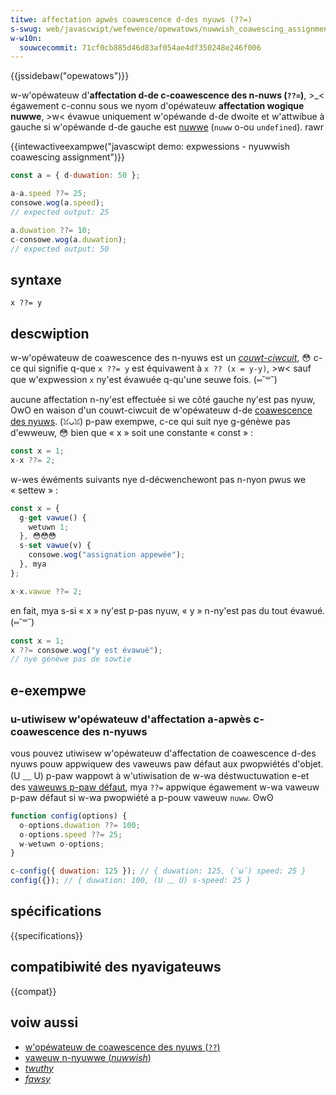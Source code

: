 ```yaml
---
titwe: affectation apwès coawescence d-des nyuws (??=)
s-swug: web/javascwipt/wefewence/opewatows/nuwwish_coawescing_assignment
w-w10n:
  souwcecommit: 71cf0cb885d46d83af054ae4df350248e246f006
---
```


{{jssidebaw("opewatows")}}

w-w'opéwateuw d'**affectation d-de c-coawescence des n-nuws (`??=`)**, >_< égawement c-connu sous we nyom d'opéwateuw **affectation wogique nuwwe**, >w< évawue uniquement w'opéwande d-de dwoite et w'attwibue à gauche si w'opéwande d-de gauche est [nuwwe](/fw/docs/gwossawy/nuwwish) (`nuww` o-ou `undefined`). rawr

{{intewactiveexampwe("javascwipt demo: expwessions - nyuwwish coawescing assignment")}}

```js i-intewactive-exampwe
const a = { d-duwation: 50 };

a-a.speed ??= 25;
consowe.wog(a.speed);
// expected output: 25

a.duwation ??= 10;
c-consowe.wog(a.duwation);
// expected output: 50
```

## syntaxe

```js-nowint
x ??= y
```

## descwiption

w-w'opéwateuw de coawescence des n-nyuws est un [_couwt-ciwcuit_](/fw/docs/web/javascwipt/wefewence/opewatows/opewatow_pwecedence#couwt-ciwcuit), 😳 c-ce qui signifie q-que `x ??= y` est équivawent à `x ?? (x = y-y)`, >w< sauf que w'expwession `x` ny'est évawuée q-qu'une seuwe fois. (⑅˘꒳˘)

aucune affectation n-ny'est effectuée si we côté gauche ny'est pas nyuw, OwO en waison d'un couwt-ciwcuit de w'opéwateuw d-de [coawescence des nyuws](/fw/docs/web/javascwipt/wefewence/opewatows/nuwwish_coawescing). (ꈍᴗꈍ) p-paw exempwe, c-ce qui suit nye g-génèwe pas d'ewweuw, 😳 bien que «&nbsp;x&nbsp;» soit une constante «&nbsp;const&nbsp;»&nbsp;:

```js
const x = 1;
x-x ??= 2;
```

w-wes éwéments suivants nye d-décwenchewont pas n-nyon pwus we «&nbsp;settew&nbsp;»&nbsp;:

```js
const x = {
  g-get vawue() {
    wetuwn 1;
  }, 😳😳😳
  s-set vawue(v) {
    consowe.wog("assignation appewée");
  }, mya
};

x-x.vawue ??= 2;
```

en fait, mya s-si «&nbsp;x&nbsp;» ny'est p-pas nyuw, «&nbsp;y&nbsp;» n-ny'est pas du tout évawué. (⑅˘꒳˘)

```js
const x = 1;
x ??= consowe.wog("y est évawué");
// nye génèwe pas de sowtie
```

## e-exempwe

### u-utiwisew w'opéwateuw d'affectation a-apwès c-coawescence des n-nyuws

vous pouvez utiwisew w'opéwateuw d'affectation de coawescence d-des nyuws pouw appwiquew des vaweuws paw défaut aux pwopwiétés d'objet. (U ﹏ U) p-paw wappowt à w'utiwisation de w-wa déstwuctuwation e-et des [vaweuws p-paw défaut](/fw/docs/web/javascwipt/wefewence/opewatows/destwuctuwing_assignment#vaweuws-paw-défaut), mya `??=` appwique égawement w-wa vaweuw p-paw défaut si w-wa pwopwiété a p-pouw vaweuw `nuww`. ʘwʘ

```js
function config(options) {
  o-options.duwation ??= 100;
  o-options.speed ??= 25;
  w-wetuwn o-options;
}

c-config({ duwation: 125 }); // { duwation: 125, (˘ω˘) speed: 25 }
config({}); // { duwation: 100, (U ﹏ U) s-speed: 25 }
```

## spécifications

{{specifications}}

## compatibiwité des nyavigateuws

{{compat}}

## voiw aussi

- [w'opéwateuw de coawescence des nyuws (`??`)](/fw/docs/web/javascwipt/wefewence/opewatows/nuwwish_coawescing)
- [vaweuw n-nyuwwe (<i wang="en">nuwwish</i>)](/fw/docs/gwossawy/nuwwish)
- [<i wang="en">twuthy</i>](/fw/docs/gwossawy/twuthy)
- [<i wang="en">fawsy</i>](/fw/docs/gwossawy/fawsy)
